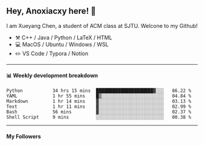 <!--
**Anoxiacxy/Anoxiacxy** is a ✨ _special_ ✨ repository because its `README.md` (this file) appears on your GitHub profile.

Here are some ideas to get you started:

- 🔭 I’m currently working on ...
- 🌱 I’m currently learning ...
- 👯 I’m looking to collaborate on ...
- 🤔 I’m looking for help with ...
- 💬 Ask me about ...
- 📫 How to reach me: ...
- 😄 Pronouns: ...
- ⚡ Fun fact: ...
-->

## Hey, Anoxiacxy here! :wave:

I am Xueyang Chen, a student of ACM class at SJTU. Welcone to my Github!

-   :hammer_and_pick: C++ / Java / Python / LaTeX / HTML
-   :computer: MacOS / Ubuntu / Windows / WSL
-   :pencil2: VS Code / Typora / Notion



<!--
#### :sparkles: My followers
-->

<!--START_SECTION:top-followers-->
<!--END_SECTION:top-followers-->

---

#### :bar_chart: Weekly development breakdown

<!--START_SECTION:waka-->

```text
Python           34 hrs 15 mins  █████████████████████▓░░░   86.22 %
YAML             1 hr 55 mins    █▒░░░░░░░░░░░░░░░░░░░░░░░   04.84 %
Markdown         1 hr 14 mins    ▓░░░░░░░░░░░░░░░░░░░░░░░░   03.13 %
Text             1 hr 11 mins    ▓░░░░░░░░░░░░░░░░░░░░░░░░   02.99 %
Bash             56 mins         ▓░░░░░░░░░░░░░░░░░░░░░░░░   02.37 %
Shell Script     9 mins          ░░░░░░░░░░░░░░░░░░░░░░░░░   00.38 %
```

<!--END_SECTION:waka-->

---

#### My Followers
<!--START_SECTION:top-followers-->
<!--END_SECTION:top-followers-->
